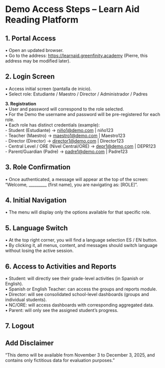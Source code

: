 # **Demo Access Steps – Learn Aid Reading Platform**

## **1\. Portal Access**

• Open an updated browser.   
• Go to the address: https://learnaid.greenfinity.academy (Pierre, this address may be modified later).

## **2\. Login Screen**

• Access initial screen (pantalla de inicio).   
• Select role: Estudiante / Maestro / Director / Administrador / Padres 

**3\. Registration**  
• User and password will correspond to the role selected.   
• For the Demo the username and password will be pre-registered for each role.  
• Each role has distinct credentials (example):  
   \- Student (Estudiante) → niño1@demo.com | niño123  
   \- Teacher (Maestro) → maestro1@demo.com | Maestro123  
   \- Director (Director) → director1@demo.com | Director123  
   \- Central Level / ORE (Nivel Central/ORE) → depr1@demo.com | DEPR123  
   \- Parent/Guardian (Padre) → padre1@demo.com | Padre123

## **3\. Role Confirmation**

• Once authenticated, a message will appear at the top of the screen:  
  “Welcome, \_\_\_\_\_\_\_\_\_ (first name), you are navigating as: \[ROLE\]”.

## **4\. Initial Navigation**

• The menu will display only the options available for that specific role.

## **5\. Language Switch**

• At the top right corner, you will find a language selection ES / EN button.  
• By clicking it, all menus, content, and messages should switch language without losing the active session.

## **6\. Access to Activities and Reports**

• Student: will directly see their grade-level activities (in Spanish or English).  
• Spanish or English Teacher: can access the groups and reports module.  
• Director: will see consolidated school-level dashboards (groups and individual students).  
• NC/ORE: will access dashboards with corresponding aggregated data.  
• Parent: will only see the assigned student’s progress.

## **7\. Logout**

## **Add Disclaimer**

“This demo will be available from November 3 to December 3, 2025, and contains only fictitious data for evaluation purposes.”